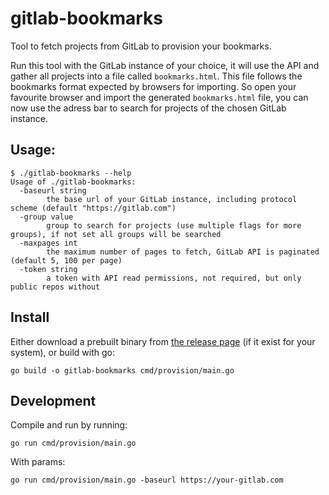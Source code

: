 # gitlab-bookmarks

Tool to fetch projects from GitLab to provision your bookmarks.

Run this tool with the GitLab instance of your choice, it will use the API and
gather all projects into a file called `bookmarks.html`. This file follows the
bookmarks format expected by browsers for importing. So open your favourite
browser and import the generated `bookmarks.html` file, you can now use the
adress bar to search for projects of the chosen GitLab instance.

## Usage:

```
$ ./gitlab-bookmarks --help
Usage of ./gitlab-bookmarks:
  -baseurl string
        the base url of your GitLab instance, including protocol scheme (default "https://gitlab.com")
  -group value
        group to search for projects (use multiple flags for more groups), if not set all groups will be searched
  -maxpages int
        the maximum number of pages to fetch, GitLab API is paginated (default 5, 100 per page)
  -token string
        a token with API read permissions, not required, but only public repos without
```

## Install

Either download a prebuilt binary from
[the release page](https://github.com/mikaello/gitlab-bookmarks/releases) (if it
exist for your system), or build with go:

```shell
go build -o gitlab-bookmarks cmd/provision/main.go
```

## Development

Compile and run by running:

```shell
go run cmd/provision/main.go
```

With params:

```shell
go run cmd/provision/main.go -baseurl https://your-gitlab.com
```
